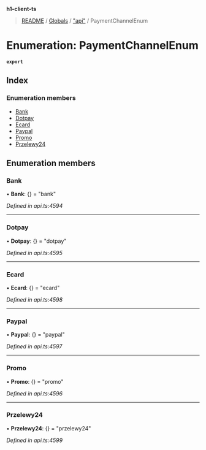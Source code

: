 **h1-client-ts**

> [README](../README.md) / [Globals](../globals.md) / ["api"](../modules/_api_.md) / PaymentChannelEnum

# Enumeration: PaymentChannelEnum

**`export`** 

## Index

### Enumeration members

* [Bank](_api_.paymentchannelenum.md#bank)
* [Dotpay](_api_.paymentchannelenum.md#dotpay)
* [Ecard](_api_.paymentchannelenum.md#ecard)
* [Paypal](_api_.paymentchannelenum.md#paypal)
* [Promo](_api_.paymentchannelenum.md#promo)
* [Przelewy24](_api_.paymentchannelenum.md#przelewy24)

## Enumeration members

### Bank

•  **Bank**: {} = "bank"

*Defined in api.ts:4594*

___

### Dotpay

•  **Dotpay**: {} = "dotpay"

*Defined in api.ts:4595*

___

### Ecard

•  **Ecard**: {} = "ecard"

*Defined in api.ts:4598*

___

### Paypal

•  **Paypal**: {} = "paypal"

*Defined in api.ts:4597*

___

### Promo

•  **Promo**: {} = "promo"

*Defined in api.ts:4596*

___

### Przelewy24

•  **Przelewy24**: {} = "przelewy24"

*Defined in api.ts:4599*
